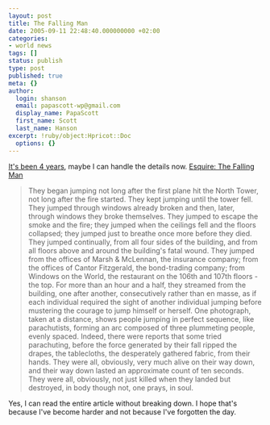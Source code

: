 ```yaml
---
layout: post
title: The Falling Man
date: 2005-09-11 22:48:40.000000000 +02:00
categories:
- world news
tags: []
status: publish
type: post
published: true
meta: {}
author:
  login: shanson
  email: papascott-wp@gmail.com
  display_name: PapaScott
  first_name: Scott
  last_name: Hanson
excerpt: !ruby/object:Hpricot::Doc
  options: {}
---
```

<p><a href="https://www.papascott.de/archives/2001/09/12/">It's been 4 years</a>, maybe I can handle the details now. <a href="http://www.esquire.com/features/articles/2003/030903_mfe_falling_1.html">Esquire: The Falling Man</a></p>
<blockquote><p>They began jumping not long after the first plane hit the North Tower, not long after the fire started. They kept jumping until the tower fell. They jumped through windows already broken and then, later, through windows they broke themselves. They jumped to escape the smoke and the fire; they jumped when the ceilings fell and the floors collapsed; they jumped just to breathe once more before they died. They jumped continually, from all four sides of the building, and from all floors above and around the building's fatal wound. They jumped from the offices of Marsh & McLennan, the insurance company; from the offices of Cantor Fitzgerald, the bond-trading company; from Windows on the World, the restaurant on the 106th and 107th floors - the top. For more than an hour and a half, they streamed from the building, one after another, consecutively rather than en masse, as if each individual required the sight of another individual jumping before mustering the courage to jump himself or herself. One photograph, taken at a distance, shows people jumping in perfect sequence, like parachutists, forming an arc composed of three plummeting people, evenly spaced. Indeed, there were reports that some tried parachuting, before the force generated by their fall ripped the drapes, the tablecloths, the desperately gathered fabric, from their hands. They were all, obviously, very much alive on their way down, and their way down lasted an approximate count of ten seconds. They were all, obviously, not just killed when they landed but destroyed, in body though not, one prays, in soul.</p></blockquote>
<p>Yes, I can read the entire article without breaking down. I hope that's because I've become harder and not because I've forgotten the day.</p>
